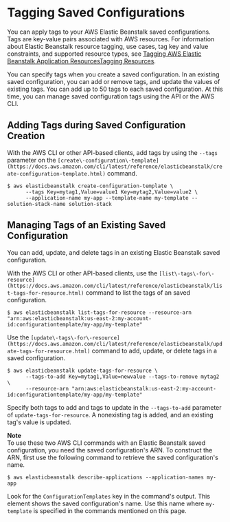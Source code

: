 # Tagging Saved Configurations<a name="environment-configuration-savedconfig-tagging"></a>

You can apply tags to your AWS Elastic Beanstalk saved configurations\. Tags are key\-value pairs associated with AWS resources\. For information about Elastic Beanstalk resource tagging, use cases, tag key and value constraints, and supported resource types, see [Tagging AWS Elastic Beanstalk Application ResourcesTagging Resources](applications-tagging-resources.md)\.

You can specify tags when you create a saved configuration\. In an existing saved configuration, you can add or remove tags, and update the values of existing tags\. You can add up to 50 tags to each saved configuration\. At this time, you can manage saved configuration tags using the API or the AWS CLI\.

## Adding Tags during Saved Configuration Creation<a name="environment-configuration-savedconfig-tagging.create"></a>

With the AWS CLI or other API\-based clients, add tags by using the `--tags` parameter on the `[create\-configuration\-template](https://docs.aws.amazon.com/cli/latest/reference/elasticbeanstalk/create-configuration-template.html)` command\.

```
$ aws elasticbeanstalk create-configuration-template \
      --tags Key=mytag1,Value=value1 Key=mytag2,Value=value2 \
      --application-name my-app --template-name my-template --solution-stack-name solution-stack
```

## Managing Tags of an Existing Saved Configuration<a name="environment-configuration-savedconfig-tagging.manage"></a>

You can add, update, and delete tags in an existing Elastic Beanstalk saved configuration\.

With the AWS CLI or other API\-based clients, use the `[list\-tags\-for\-resource](https://docs.aws.amazon.com/cli/latest/reference/elasticbeanstalk/list-tags-for-resource.html)` command to list the tags of an saved configuration\.

```
$ aws elasticbeanstalk list-tags-for-resource --resource-arn "arn:aws:elasticbeanstalk:us-east-2:my-account-id:configurationtemplate/my-app/my-template"
```

Use the `[update\-tags\-for\-resource](https://docs.aws.amazon.com/cli/latest/reference/elasticbeanstalk/update-tags-for-resource.html)` command to add, update, or delete tags in a saved configuration\.

```
$ aws elasticbeanstalk update-tags-for-resource \
      --tags-to-add Key=mytag1,Value=newvalue --tags-to-remove mytag2 \
      --resource-arn "arn:aws:elasticbeanstalk:us-east-2:my-account-id:configurationtemplate/my-app/my-template"
```

Specify both tags to add and tags to update in the `--tags-to-add` parameter of `update-tags-for-resource`\. A nonexisting tag is added, and an existing tag's value is updated\.

**Note**  
To use these two AWS CLI commands with an Elastic Beanstalk saved configuration, you need the saved configuration's ARN\. To construct the ARN, first use the following command to retrieve the saved configuration's name\.  

```
$ aws elasticbeanstalk describe-applications --application-names my-app
```
Look for the `ConfigurationTemplates` key in the command's output\. This element shows the saved configuration's name\. Use this name where `my-template` is specified in the commands mentioned on this page\.